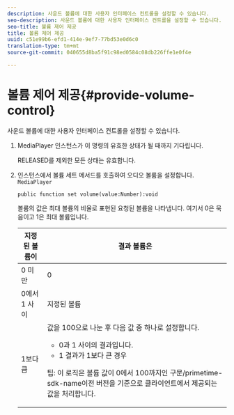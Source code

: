 ```yaml
---
description: 사운드 볼륨에 대한 사용자 인터페이스 컨트롤을 설정할 수 있습니다.
seo-description: 사운드 볼륨에 대한 사용자 인터페이스 컨트롤을 설정할 수 있습니다.
seo-title: 볼륨 제어 제공
title: 볼륨 제어 제공
uuid: c51e99b6-efd1-414e-9ef7-77bd53e0d6c0
translation-type: tm+mt
source-git-commit: 040655d8ba5f91c98ed0584c08db226ffe1e0f4e

---
```



# 볼륨 제어 제공{#provide-volume-control}

사운드 볼륨에 대한 사용자 인터페이스 컨트롤을 설정할 수 있습니다.

1. MediaPlayer 인스턴스가 이 명령의 유효한 상태가 될 때까지 기다립니다.

   RELEASED를 제외한 모든 상태는 유효합니다.
1. 인스턴스에서 볼륨 세트 메서드를 호출하여 오디오 볼륨을 설정합니다. `MediaPlayer`

   ```
   public function set volume(value:Number):void
   ```

   볼륨의 값은 최대 볼륨의 비율로 표현된 요청된 볼륨을 나타냅니다. 여기서 0은 묵음이고 1은 최대 볼륨입니다.

   <table id="table_144A2B1260374FBE8D976194F602DDC7"> 
   <thead> 
   <tr> 
      <th colname="col1" class="entry"> 지정된 볼륨이 </th> 
      <th colname="col2" class="entry"> 결과 볼륨은 </th> 
   </tr> 
   </thead>
   <tbody> 
   <tr> 
      <td colname="col1"> 0 미만 </td> 
      <td colname="col2"> 0 </td> 
   </tr> 
   <tr> 
      <td colname="col1"> 0에서 1 사이 </td> 
      <td colname="col2"> 지정된 볼륨 </td> 
   </tr> 
   <tr> 
      <td colname="col1"> 1보다 큼 </td> 
      <td colname="col2"> 값을 100으로 나눈 후 다음 값 중 하나로 설정합니다. 
      <ul id="ul_8C2282F0EDC44A408820F5768709214F"> 
      <li id="li_B00BC6F4812D4000891358F762C8E492">0과 1 사이의 결과입니다. </li> 
      <li id="li_03B7F30662554F299320040CAC2DEB7A">1 결과가 1보다 큰 경우 </li> 
      </ul> <p>팁: 이 로직은 볼륨 값이 0에서 100까지인 <span class="codeph">구문/primetime-sdk-name</span>이전 버전을 기준으로 클라이언트에서 제공되는 값을 처리합니다. </p> </td> 
   </tr> 
   </tbody> 
   </table>
